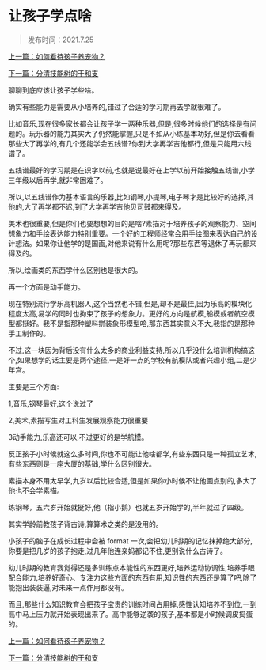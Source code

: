 # 让孩子学点啥



> 发布时间：2021.7.25

[上一篇：如何看待孩子养宠物？](/education/article33)

[下一篇：分清技能树的干和支](/education/article35)



聊聊到底应该让孩子学些啥。

确实有些能力是需要从小培养的,错过了合适的学习期再去学就很难了。

比如音乐,现在很多家长都会让孩子学一两种乐器,但是,很多时候他们的选择是有问题的。玩乐器的能力其实大了仍然能掌握,只是不如从小练基本功好,但是你去看看那些大了再学的,有几个还能学会五线谱?你到大学再学吉他都行,但是只能用六线谱了。

五线谱最好的学习期是在识字以前,也就是说最好在上学以前开始接触五线谱,小学三年级以后再学,就非常困难了。

所以,以五线谱作为基本语言的乐器,比如钢琴,小提琴,电子琴才是比较好的选择,其他的,大了再学都不迟,到了大学再学吉他贝司鼓都来得及。

美术也很重要,但是你们也要想想的目的是啥?素描对于培养孩子的观察能力、空间想象力和手绘表达能力特别重要。一个好的工程师经常会用手绘图来表达自己的设计想法。如果你让他学的是国画,对他来说有什么用呢?那些东西等退休了再玩都来得及的。

所以,绘画类的东西学什么区别也是很大的。

再一个方面是动手能力。

现在特别流行学乐高机器人,这个当然也不错,但是,却不是最佳,因为乐高的模块化程度太高,易学的同时也拘束了孩子的想象力。更好的方向是航模,船模或者航空模型都挺好。我不是指那种塑料拼装象形模型哈,那东西其实意义不大,我指的是那种手工制作的。

不过,这一块因为背后没有什么太多的商业利益支持,所以几乎没什么培训机构搞这个,如果想学的话主要是两个途径,一是好一点的学校有航模队或者兴趣小组,二是少年宫。


主要是三个方面:

1,音乐,钢琴最好,这个说过了

2,美术,素描写生对工科生发展观察能力很重要

3动手能力,乐高还可以,不过更好的是学航模。

 

反正孩子小时候就这么多时间,你也不可能让他啥都学,有些东西只是一种孤立艺术,有些东西则是一座大厦的基础,学什么区别很大。

素描本身不用太早学,九岁以后比较合适,但是如果你小时候不让他画点别的,多大了他也不会学素描。

练钢琴，五六岁开始就挺好,他（指小鹅）也就五岁开始学的,半年就过了四级。



其实学龄前教孩子背古诗,算算术之类的是没用的。

小孩子的脑子在成长过程中会被 format 一次,会把幼儿时期的记忆抹掉绝大部分,你要是把几岁的孩子抱走,过几年他连亲妈都记不住,更别说什么古诗了。

幼儿时期的教育我觉得还是多训练点本能性的东西更好,培养运动协调性,培养手眼配合能力,培养好奇心、专注力这些方面的东西有用,知识性的东西还是算了吧,除了能抱出装装逼,对未来一点作用都没有。

而且,那些什么知识教育会把孩子宝贵的训练时间占用掉,感性认知培养不到位,一到高中马上压力就开始表现出来了。高中能够逆袭的孩子,基本都是小时候调皮捣蛋的。



[上一篇：如何看待孩子养宠物？](/education/article33)

[下一篇：分清技能树的干和支](/education/article35)

